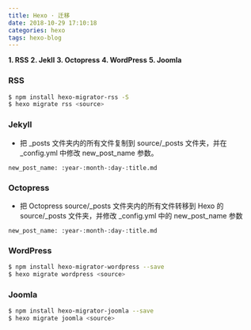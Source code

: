 ```yaml
---
title: Hexo · 迁移
date: 2018-10-29 17:10:18
categories: hexo
tags: hexo-blog
---
```


**1. RSS**
**2. Jekll**
**3. Octopress**
**4. WordPress**
**5. Joomla**
 
<!-- more -->

### RSS
```bash
$ npm install hexo-migrator-rss -S
$ hexo migrate rss <source>
```
### Jekyll
- 把 \_posts 文件夹内的所有文件复制到 source/\_posts 文件夹，并在 \_config.yml 中修改 new_post_name 参数。

```
new_post_name: :year-:month-:day-:title.md
```

### Octopress
- 把 Octopress source/\_posts 文件夹内的所有文件转移到 Hexo 的 source/\_posts 文件夹，并修改 \_config.yml 中的 new_post_name 参数

```
new_post_name: :year-:month-:day-:title.md

```

### WordPress
```bash
$ npm install hexo-migrator-wordpress --save
$ hexo migrate wordpress <source>
```

### Joomla
```bash
$ npm install hexo-migrator-joomla --save
$ hexo migrate joomla <source>
```
